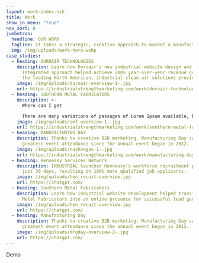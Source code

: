 ```yaml
---
layout: work-index.njk
title: Work
show_in_menu: "true"
nav_sort: 0
jumbotron:
  headline: OUR WORK
  tagline: It takes a strategic, creative approach to market a manufacturing company
  img: /img/uploads/work-hero.webp
case_studies:
  - heading: DUROAIR TECHNOLOGIES
    description: Learn how Duroair's new industrial website design and strategic,
      integrated approach helped achieve 200% year-over-year revenue growth for
      the leading North American, industrial clean air solutions provider.
    image: /img/uploads/duroair-overview-1-.jpg
    url: https://industrialstrengthmarketing.com/work/duroair-technologies/
  - heading: SOUTHERN METAL FABRICATORS
    description: >-
      Where can I get

      There are many variations of passages of Lorem Ipsum available, but the majority have suffered alteration in some form, by injected humour, or random
    image: /img/uploads/smf-overview-1-.jpg
    url: https://industrialstrengthmarketing.com/work/southern-metal-fabricators/
  - heading: MANUFACTURING DAY
    description: Thanks to creative B2B marketing, Manufacturing Day saw their
      greatest event attendance since the annual event began in 2012.
    image: /img/uploads/nashvegas-1-.jpg
    url: https://industrialstrengthmarketing.com/work/manufacturing-day/
  - heading: Hennessy Services Network
    description: INDUSTRIAL launched Hennessy's workforce recruitment program in
      just 30 days, resulting in 100% more qualified job applicants.
    image: /img/uploads/hen_recuit-overview.jpg
    url: https://chatgpt.com/
  - heading: Southern Metal Fabricators
    description: L﻿earn how industrial website development helped transform Southern
      Metal Fabricators into an online presence for successful lead generation.
    image: /img/uploads/hen_recuit-overview.jpg
    url: https://chatgpt.com/
  - heading: Manufacturing Day
    description: Thanks to creative B2B marketing, Manufacturing Day saw their
      greatest event attendance since the annual event began in 2012.
    image: /img/uploads/mfgday-overview-2-.jpg
    url: https://chatgpt.com/
---
```

Demo

